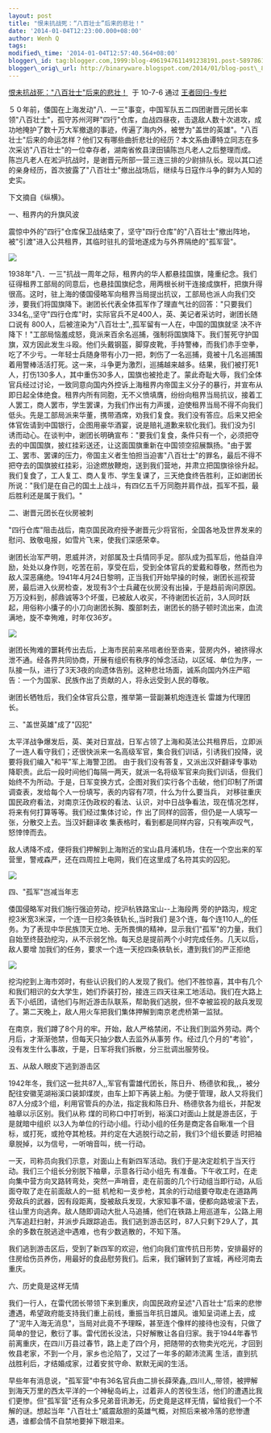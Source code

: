 ```yaml
--- 
layout: post 
title: "恨未抗战死：“八百壮士”后来的悲壮！" 
date: '2014-01-04T12:23:00.000+08:00' 
author: Wenh Q
tags:
modified\_time: '2014-01-04T12:57:40.564+08:00' 
blogger\_id: tag:blogger.com,1999:blog-4961947611491238191.post-5897861443049093266
blogger\_orig\_url: http://binaryware.blogspot.com/2014/01/blog-post\_8375.html
---
```

[恨未抗战死："八百壮士"后来的悲壮！](http://blog.china.com/u/060604/863/201007/6621500.html)  于
10-7-6 通过 [王者回归-专栏](http://blog.china.com/u/060604/863/)



５０年前，倭国在上海发动"八．一三"事变，中国军队五二四团谢晋元团长率领"八百壮士"，孤守苏州河畔"四行"仓库，血战四昼夜，击退敌人数十次进攻，成功地掩护了数十万大军撤退的事迹，传遍了海内外，被誉为"盖世的英雄"。"八百壮士"后来的命运怎样？他们又有哪些曲折悲壮的经历？本文系由谭特立同志在多次采访"八百壮士"的一位幸存者，湖南省攸县渌田镇陈岂凡老人之后整理而成。
陈岂凡老人在淞沪抗战时，是谢晋元所部一营三连三排的少尉排队长。现以其口述的亲身经历，首次披露了"八百壮士"撤出战场后，继续与日寇作斗争的鲜为人知的史实。





下文摘自《纵横》。





一、租界内的升旗风波





震惊中外的"四行"仓库保卫战结束了，坚守"四行仓库"的"八百壮士"撤出阵地，被"引渡"进入公共租界，其临时驻扎的营地遂成为与外界隔绝的"孤军营"。







![](https://images-blogger-opensocial.googleusercontent.com/gadgets/proxy?url=http%3A%2F%2Fimage.club.china.com%2Ftwhb%2F1015%2F2010%2F7%2F5%2F1278329861968.jpg&container=blogger&gadget=a&rewriteMime=image%2F*)





1938年"八．一三"抗战一周年之际，租界内的华人都悬挂国旗，隆重纪念。我们征得租界工部局的同意后，也悬挂国旗纪念，用两根长树干连接成旗杆，把旗升得很高。这时，驻上海的倭国侵略军向租界当局提出抗议，工部局也派人向我们交涉，要我们将国旗降下。谢团长代表全体孤军作了理直气壮的回答："只要我们334名,,坚守"四行仓库"时，实际官兵不足400人，英、美记者采访时，谢团长随口说有
800人，后被渲染为"八百壮士",,孤军留有一人在，中国的国旗就坚
决不许降下！"工部局恼羞成怒，竟派来百余名巡捕，强制将国旗降下。我们誓死守护国旗，双方因此发生斗殴。他们头戴钢盔，脚穿皮靴，手持警棒，而我们赤手空拳，吃了不少亏。一年轻士兵随身带有小刀一把，刺伤了一名巡捕，竟被十几名巡捕围着用警棒活活打死。这一来，斗争更为激烈，巡捕越来越多。结果，我们被打死1人，打伤130多人，其中重伤30多人，国旗也被抢走了。蒙此奇耻大辱，我们全体官兵经过讨论，一致同意向国内外控诉上海租界内帝国主义分子的暴行，并宣布从即日起全体绝食。租界内所有同胞，无不义愤填膺，纷纷向租界当局抗议，接着工人罢工，商人罢市，学生罢课，为我们作出有力声援，迫使租界当局不得不向我们低头。先是工部局派来华董，携带酒席，劝我们复食。我们没有答应。后来又把全体官佐请到中国银行，企图用豪华酒宴，说是赔礼道歉来软化我们。我们没为引
诱而动心。在谈判中，谢团长明确宣布："要我们复食，条件只有一个，必须把夺去的中国国旗，披红挂彩送还，让这面国旗重新在中国领空招展飘扬。"由于罢工、罢市、罢课的压力，帝国主义者生怕担当迫害"八百壮士"的罪名，最后不得不把夺去的国旗披红挂彩，沿途燃放鞭炮，送到我们营地，并肃立把国旗徐徐升起。我们复食了，工人复工、商人复市、学生复课了，三天绝食终告胜利，正如谢团长所说："我们是在自己的国土上战斗，有四亿五千万同胞并肩作战，孤军不孤，最后胜利还是属于我们。"





二、谢晋元团长在伙房被刺





"四行仓库"阻击战后，南京国民政府授予谢晋元少将官衔，全国各地及世界发来的慰问、致敬电报，如雪片飞来，使我们深感荣幸。





谢团长治军严明，恩威并济，对部属及士兵情同手足。部队成为孤军后，他益自淬励，处处以身作则，吃苦在前，享受在后，受到全体官兵的爱戴和尊敬，然而也为敌人深恶痛绝。1941年4月24日黎明，正当我们开始早操的时候，谢团长巡视营房，最后进入伙房检查，发现有3个士兵藏在伙房没有出操，于是趋前询问原因。万万没料到，郝鼎诚等3个坏蛋，已被敌人收买，不待谢团长近前，3人同时跃起，用俗称小攮子的小刀向谢团长胸、腹部刺去，谢团长的肠子顿时流出来，血流满地，旋不幸殉难，时年仅36岁。







![](https://images-blogger-opensocial.googleusercontent.com/gadgets/proxy?url=http%3A%2F%2Fimage.club.china.com%2Ftwhb%2F1015%2F2010%2F7%2F5%2F1278329887353.jpg&container=blogger&gadget=a&rewriteMime=image%2F*)





谢团长殉难的噩耗传出去后，上海市民前来吊唁者纷至沓来，营房内外，被挤得水泄不通。经各界共同协商，开展有组织有秩序的悼念活动，以区域、单位为序，一队接一队，进行了3天3夜的向遗体告别。这种悲壮场面，诚系向国内外庄严昭告：一个为国家、民族作出了贡献的人，将永远受到人民的尊敬。





谢团长牺牲后，我们全体官兵公意，推举第一营副兼机炮连连长
雷雄为代理团长。





三、"盖世英雄"成了"囚犯"





太平洋战争爆发后，英、美对日宣战，日军占领了上海和英法公共租界后，立即派了一连人看守我们；还很快派来一名高级军官，集合我们训话，引诱我们投降，说要将我们编入"和平"军上海警卫团。
由于我们没有答复，又派出汉奸翻译专事劝降职责。此后一段时间他们每隔一两天，就派一名将级军官来向我们训话，但我们始终不为所动。于是，日军变换方式，企图对我们实行各个击破，他们印制了所谓调查表，发给每个人一份填写，表的内容有7项，什么为什么要当兵，
对移驻重庆国民政府看法，对南京汪伪政权的看法、认识，对中日战争看法，现在情况怎样，将来有何打算等等。我们经过集体讨论，作
出了同样的回答，但仍是一人填写一张，分散交上去。当汉奸翻译收
集表格时，看到都是同样内容，只有唉声叹气，怒悻悻而去。





敌人诱降不成，便将我们押解到上海附近的宝山县月浦机场，住在一个空出来的军营里，警戒森严，还在四周拉上电网，我们在这里成了名符其实的囚犯。







![](https://images-blogger-opensocial.googleusercontent.com/gadgets/proxy?url=http%3A%2F%2Fimage.club.china.com%2Ftwhb%2F1015%2F2010%2F7%2F5%2F1278329873916.jpg&container=blogger&gadget=a&rewriteMime=image%2F*)





四、"孤军"岂减当年志





倭国侵略军对我们施行强迫劳动，挖沪杭铁路宝山--上海段两
旁的护路沟，规定挖3米宽3米深，一个连一日挖3条铁轨长,,当时我们
是3个连，每个连110人,,的任务。为了表现中华民族顶天立地、无所畏惧的精神，显示我们"孤军"的力量，我们自始至终鼓劲挖沟，从不示弱乞怜。每天总是提前两个小时完成任务。几天以后，敌人要增
加我们的任务，要求一个连一天挖四条铁轨长，遭到我们的严正拒绝







![](https://images-blogger-opensocial.googleusercontent.com/gadgets/proxy?url=http%3A%2F%2Fimage.club.china.com%2Ftwhb%2F1015%2F2010%2F7%2F5%2F1278329904305.jpg&container=blogger&gadget=a&rewriteMime=image%2F*)





挖沟挖到上海市郊时，有些认识我们的人发现了我们。他们不胜惊喜，其中有几个和我们相识的女大学生，她们乔装打扮，接连三四天往来工地活动。我们在大路上丢下小纸团，请他们与附近游击队联系，帮助我们逃脱，但不幸被监视的敌兵发现了。第二天晚上，敌人用火车把我们集体押解到南京老虎桥第一监狱。





在南京，我们蹲了8个月的牢。开始，敌人严格禁闭，不让我们到监外劳动。两个月后，才渐渐弛禁，但每天只抽少数人去监外从事劳
作。经过几个月的"考验"，没有发生什么事故，于是，日军将我们拆散，分三批调出服劳役。





五、从敌人眼皮下逃到游击区





1942年冬，我们这一批共87人,,军官有雷雄代团长，陈日升、杨德欤和我,,，被分配往安徽芜湖裕溪口装卸煤炭，由车上卸下再装上船。为便于管理，敌人又将我们87人分成3个组，利用官管兵的办法，指定我和陈日升、杨德欤各为组长，并配发袖章以示区别。我们从称
煤的司称口中打听到，裕溪口对面山上就是游击区，于是就暗中组织
以3人为单位的行动小组。行动小组的任务是商定各自瞅准一个目标，或打死，或抢夺其枪枝。并约定在大逃脱行动之前，我们3个组长要适
时把袖章脱掉，以为信号，一听哨音叫，统一行动。





一天，司称员向我们示意，对面山上有新四军活动。我们于是决定趁机于当天行动。我们三个组长分别脱下袖章，示意各行动小组先
有准备。下午收工时，在走向集中营方向叉路转弯处，突然一声哨音，走在前面的几个行动组当即行动，从后面夺取了走在前面敌人的一挺
机枪和一支步枪，其余的行动组要夺取走在道路两旁敌兵的武器，因有段距离，旋被敌兵发现，大家知事不谐，便都向路坡滚下去，往山里方向逃奔。敌人随即调动大批人马追捕，他们在铁路上用巡道车，公路上用汽车追赶扫射，并派步兵跟踪追击。我们逃到游击区时，87人只剩下29人了，其余的多数在脱逃途中遇难，也有少数逃散的，不知下落。





我们逃到游击区后，受到了新四军的欢迎，他们向我们宣传抗日形势，安排最好的住房给伤员养伤，用最好的食品慰劳我们。后来，我们辗转到了宣城，再经河南去重庆。





六、历史竟是这样无情





我们一行人，在雷代团长带领下来到重庆，向国民政府呈述"八百壮士"后来的悲惨遭遇，希望政府能支持我们重上前线，重振当年抗日雄风。谁知呈词递上去，成了"泥牛入海无消息"，当局对此竟不予理睬，甚至连个像样的接待也没有，只做了简单的登记，敷衍了事。雷代团长没法，只好解散让各自归家。我于1944年春节前离重庆，在四川万县过春节，路上走了四个月，把随带的衣物卖光吃光，才回到攸县老家，不到一个月，家乡也沦陷了，又过了一年多的颠沛流离
生活，直到抗战胜利后，才结婚成家，过着安贫守命、默默无闻的生活。





早些年有消息说，"孤军营"中有36名官兵由二排长薛荣鑫,,四川人,,带领，被押解到海天万里的西太平洋的一个神秘岛屿上，过着非人的苦役生活，他们的遭遇比我们更惨。但"孤军营"还有众多兄弟音讯渺无，历史竟是这样无情，留给我们一个不解的谜。想起当年
"八百壮土"威震敌胆的英雄气概，对照后来被冷落的悲惨遭遇，谁都会情不自禁地要掉下眼泪来。
